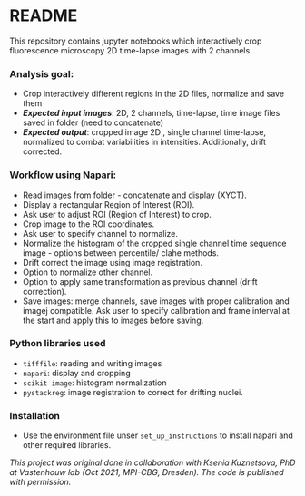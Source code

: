 # README 

This repository contains jupyter notebooks which interactively crop fluorescence microscopy 2D time-lapse images with 2 channels. 

### Analysis goal:
- Crop interactively different regions in the 2D files, normalize and save them
- ***Expected input images***: 2D, 2 channels, time-lapse, time image files saved in folder (need to concatenate)
- ***Expected output***: cropped image 2D , single channel time-lapse, normalized to combat variabilities in intensities. Additionally, drift corrected.


### Workflow using Napari:

- Read images from folder - concatenate and display (XYCT).
- Display a rectangular Region of Interest (ROI).
- Ask user to adjust ROI (Region of Interest) to crop.
- Crop image to the ROI coordinates.
- Ask user to specify channel to normalize.
- Normalize the histogram of the cropped single channel time sequence image - options between percentile/ clahe methods. 
- Drift correct the image using image registration.
- Option to normalize other channel. 
- Option to apply same transformation as previous channel (drift correction).
- Save images: merge channels, save images with proper calibration and imagej compatible. Ask user to specify calibration and frame interval at the start and apply this to images before saving.


### Python libraries used
- `tifffile`: reading and writing images
- `napari`: display and cropping 
- `scikit image`: histogram normalization
- `pystackreg`: image registration to correct for drifting nuclei.

### Installation
- Use the environment file unser `set_up_instructions` to install napari and other required libraries.


*This project was original done in collaboration with Ksenia Kuznetsova, PhD at Vastenhouw lab (Oct 2021, MPI-CBG, Dresden). The code is published with permission.*
